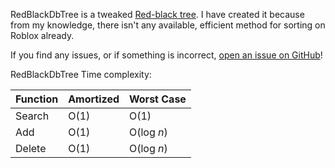 RedBlackDbTree is a tweaked [Red-black tree](https://en.wikipedia.org/wiki/Red%E2%80%93black_tree). I have created it because from my knowledge, there isn't any available, efficient method for sorting on Roblox already.

If you find any issues, or if something is incorrect, [open an issue on GitHub](https://github.com/theeman05/RedBlackDbTree/issues)!

RedBlackDbTree Time complexity:

| Function | Amortized | Worst Case |
|----------|-----------|------------|
| Search   | O(1)      | O(1)       |
| Add      | O(1)      | O(log *n*) |
| Delete   | O(1)      | O(log *n*) |